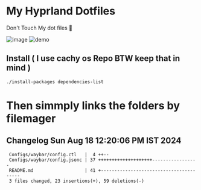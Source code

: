 # My Hyprland Dotfiles
  Don't Touch My dot files 🙂
 

  ![image](https://github.com/ALEX5402/dotfiles/assets/76860596/2fbe6020-4d76-4cf7-b052-58ff43cda405)
  ![demo](https://github.com/ALEX5402/dotfiles/assets/76860596/ff68bba7-e8da-49d3-a716-3ed3d73cfc25)

## Install ( I use cachy os Repo BTW keep that in mind )
``` ./install-packages dependencies-list ```

# Then simmply links the folders by filemager
 
## Changelog Sun Aug 18 12:20:06 PM IST 2024
```
 Configs/waybar/config.ctl   |  4 ++--
 Configs/waybar/config.jsonc | 37 ++++++++++++++++++++-----------------
 README.md                   | 41 +----------------------------------------
 3 files changed, 23 insertions(+), 59 deletions(-)
```
 
